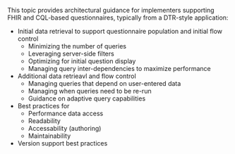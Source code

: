 This topic provides architectural guidance for implementers supporting FHIR and CQL-based questionnaires, typically from a DTR-style application:

* Initial data retrieval to support questionnaire population and initial flow control
    * Minimizing the number of queries
    * Leveraging server-side filters
    * Optimizing for initial question display
    * Managing query inter-dependencies to maximize performance
* Additional data retrieavl and flow control
    * Managing queries that depend on user-entered data
    * Managing when queries need to be re-run
    * Guidance on adaptive query capabilities
* Best practices for
    * Performance data access
    * Readability
    * Accessability (authoring)
    * Maintainability
* Version support best practices